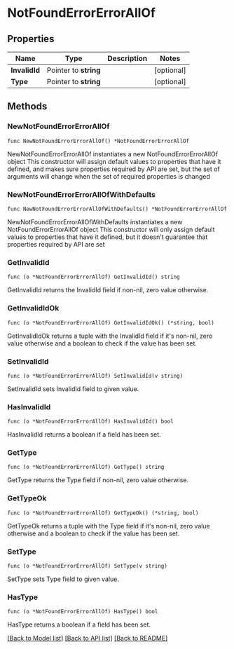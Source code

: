 # NotFoundErrorErrorAllOf

## Properties

Name | Type | Description | Notes
------------ | ------------- | ------------- | -------------
**InvalidId** | Pointer to **string** |  | [optional] 
**Type** | Pointer to **string** |  | [optional] 

## Methods

### NewNotFoundErrorErrorAllOf

`func NewNotFoundErrorErrorAllOf() *NotFoundErrorErrorAllOf`

NewNotFoundErrorErrorAllOf instantiates a new NotFoundErrorErrorAllOf object
This constructor will assign default values to properties that have it defined,
and makes sure properties required by API are set, but the set of arguments
will change when the set of required properties is changed

### NewNotFoundErrorErrorAllOfWithDefaults

`func NewNotFoundErrorErrorAllOfWithDefaults() *NotFoundErrorErrorAllOf`

NewNotFoundErrorErrorAllOfWithDefaults instantiates a new NotFoundErrorErrorAllOf object
This constructor will only assign default values to properties that have it defined,
but it doesn't guarantee that properties required by API are set

### GetInvalidId

`func (o *NotFoundErrorErrorAllOf) GetInvalidId() string`

GetInvalidId returns the InvalidId field if non-nil, zero value otherwise.

### GetInvalidIdOk

`func (o *NotFoundErrorErrorAllOf) GetInvalidIdOk() (*string, bool)`

GetInvalidIdOk returns a tuple with the InvalidId field if it's non-nil, zero value otherwise
and a boolean to check if the value has been set.

### SetInvalidId

`func (o *NotFoundErrorErrorAllOf) SetInvalidId(v string)`

SetInvalidId sets InvalidId field to given value.

### HasInvalidId

`func (o *NotFoundErrorErrorAllOf) HasInvalidId() bool`

HasInvalidId returns a boolean if a field has been set.

### GetType

`func (o *NotFoundErrorErrorAllOf) GetType() string`

GetType returns the Type field if non-nil, zero value otherwise.

### GetTypeOk

`func (o *NotFoundErrorErrorAllOf) GetTypeOk() (*string, bool)`

GetTypeOk returns a tuple with the Type field if it's non-nil, zero value otherwise
and a boolean to check if the value has been set.

### SetType

`func (o *NotFoundErrorErrorAllOf) SetType(v string)`

SetType sets Type field to given value.

### HasType

`func (o *NotFoundErrorErrorAllOf) HasType() bool`

HasType returns a boolean if a field has been set.


[[Back to Model list]](../README.md#documentation-for-models) [[Back to API list]](../README.md#documentation-for-api-endpoints) [[Back to README]](../README.md)


